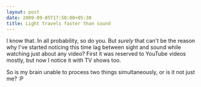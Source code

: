 ```yaml
---
layout: post
date: 2009-09-05T17:50:00+05:30
title: Light travels faster than sound
---
```


I know that. In all probability, so do you. But *surely* that can't be the reason why I've started noticing this time lag between sight and sound while watching just about any video? First it was reserved to YouTube videos mostly, but now I notice it with TV shows too.

So is my brain unable to process two things simultaneously, or is it not just me? :P